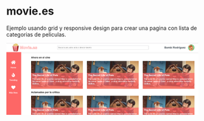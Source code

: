 # movie.es
Ejemplo usando grid y responsive design para crear una pagina con lista de categorias de peliculas.

<img alt="Movie.es" src="movie.png" />
